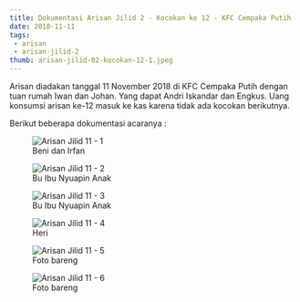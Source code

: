 ```yaml
---
title: Dokumentasi Arisan Jilid 2 - Kocokan ke 12 - KFC Cempaka Putih
date: 2018-11-11
tags:
 - arisan
 - arisan-jilid-2
thumb: arisan-jilid-02-kocokan-12-1.jpeg
---
```


Arisan diadakan tanggal 11 November 2018 di KFC Cempaka Putih dengan tuan rumah Iwan dan Johan. Yang dapat Andri Iskandar dan Engkus. Uang konsumsi arisan ke-12 masuk ke kas karena tidak ada kocokan berikutnya.

Berikut beberapa dokumentasi acaranya :


<figure>
  <img class="lazy content-img" src="/story/assets/img/placeholder.png" data-src="/story/assets/img/arisan-jilid-02-kocokan-12-1.jpeg" alt="Arisan Jilid 11 - 1" />
  <figcaption>Beni dan Irfan</figcaption>
</figure>


<figure>
  <img class="lazy content-img" src="/story/assets/img/placeholder.png" data-src="/story/assets/img/arisan-jilid-02-kocokan-12-2.jpeg" alt="Arisan Jilid 11 - 2" />
  <figcaption>Bu Ibu Nyuapin Anak</figcaption>
</figure>

<figure>
  <img class="lazy content-img" src="/story/assets/img/placeholder.png" data-src="/story/assets/img/arisan-jilid-02-kocokan-12-3.jpeg" alt="Arisan Jilid 11 - 3" />
  <figcaption>Bu Ibu Nyuapin Anak</figcaption>
</figure>

<figure>
  <img class="lazy content-img" src="/story/assets/img/placeholder.png" data-src="/story/assets/img/arisan-jilid-02-kocokan-12-4.jpeg" alt="Arisan Jilid 11 - 4" />
  <figcaption>Heri</figcaption>
</figure>

<figure>
  <img class="lazy content-img" src="/story/assets/img/placeholder.png" data-src="/story/assets/img/arisan-jilid-02-kocokan-12-5.jpeg" alt="Arisan Jilid 11 - 5" />
  <figcaption>Foto bareng</figcaption>
</figure>

<figure>
  <img class="lazy content-img" src="/story/assets/img/placeholder.png" data-src="/story/assets/img/arisan-jilid-02-kocokan-12-6.jpeg" alt="Arisan Jilid 11 - 6" />
  <figcaption>Foto bareng</figcaption>
</figure>
